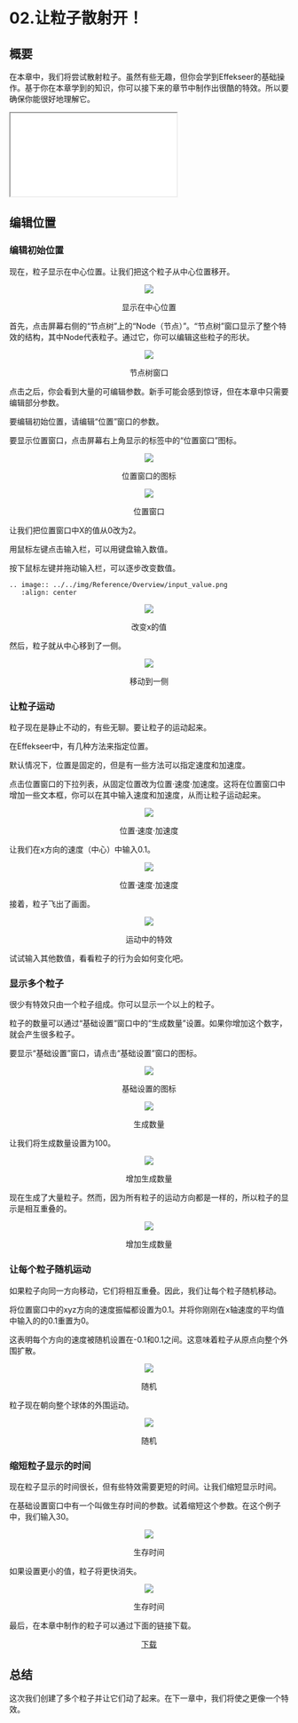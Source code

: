 ﻿# 02.让粒子散射开！

## 概要

在本章中，我们将尝试散射粒子。虽然有些无趣，但你会学到Effekseer的基础操作。基于你在本章学到的知识，你可以接下来的章节中制作出很酷的特效。所以要确保你能很好地理解它。

<iframe src='../../Sample/viewer_en.html#02_Sample/effect.efk'></iframe>

## 编辑位置
   
### 编辑初始位置

现在，粒子显示在中心位置。让我们把这个粒子从中心位置移开。

<div align="center">
<img src="../../img/Tutorial/01_square.png">
<p>显示在中心位置</p>
</div>

首先，点击屏幕右侧的“节点树”上的“Node（节点）”。“节点树”窗口显示了整个特效的结构，其中Node代表粒子。通过它，你可以编辑这些粒子的形状。

<div align="center">
<img src="../../img/Tutorial/02_nodetree.png">
<p>节点树窗口</p>
</div>

点击之后，你会看到大量的可编辑参数。新手可能会感到惊讶，但在本章中只需要编辑部分参数。

要编辑初始位置，请编辑“位置”窗口的参数。

要显示位置窗口，点击屏幕右上角显示的标签中的“位置窗口”图标。

<div align="center">
<img src="../../img/Tutorial/02_position_icon.png">
<p>位置窗口的图标</p>
</div>

<div align="center">
<img src="../../img/Tutorial/02_position_en.png">
<p>位置窗口</p>
</div>

让我们把位置窗口中X的值从0改为2。

用鼠标左键点击输入栏，可以用键盘输入数值。

按下鼠标左键并拖动输入栏，可以逐步改变数值。

```eval_rst
.. image:: ../../img/Reference/Overview/input_value.png
   :align: center
```

<div align="center">
<img src="../../img/Tutorial/02_position_input_en.png">
<p>改变x的值</p>
</div>

然后，粒子就从中心移到了一侧。

<div align="center">
<img src="../../img/Tutorial/02_position_input_view.png">
<p>移动到一侧</p>
</div>

### 让粒子运动

粒子现在是静止不动的，有些无聊。要让粒子的运动起来。

在Effekseer中，有几种方法来指定位置。

默认情况下，位置是固定的，但是有一些方法可以指定速度和加速度。

点击位置窗口的下拉列表，从固定位置改为位置·速度·加速度。这将在位置窗口中增加一些文本框，你可以在其中输入速度和加速度，从而让粒子运动起来。

<div align="center">
<img src="../../img/Tutorial/02_pva_en.png">
<p>位置·速度·加速度</p>
</div>

让我们在x方向的速度（中心）中输入0.1。

<div align="center">
<img src="../../img/Tutorial/02_pva_input_en.png">
<p>位置·速度·加速度</p>
</div>

接着，粒子飞出了画面。

<div align="center">
<img src="../../img/Tutorial/02_pva.gif">
<p>运动中的特效</p>
</div>

试试输入其他数值，看看粒子的行为会如何变化吧。

### 显示多个粒子

很少有特效只由一个粒子组成。你可以显示一个以上的粒子。

粒子的数量可以通过“基础设置”窗口中的“生成数量”设置。如果你增加这个数字，就会产生很多粒子。

要显示“基础设置”窗口，请点击“基础设置”窗口的图标。

<div align="center">
<img src="../../img/Tutorial/02_common_icon.png">
<p>基础设置的图标</p>
</div>

<div align="center">
<img src="../../img/Tutorial/02_common_en.png">
<p>生成数量</p>
</div>

让我们将生成数量设置为100。

<div align="center">
<img src="../../img/Tutorial/02_common_count_en.png">
<p>增加生成数量</p>
</div>

现在生成了大量粒子。然而，因为所有粒子的运动方向都是一样的，所以粒子的显示是相互重叠的。

<div align="center">
<img src="../../img/Tutorial/02_count.gif">
<p>增加生成数量</p>
</div>

### 让每个粒子随机运动

如果粒子向同一方向移动，它们将相互重叠。因此，我们让每个粒子随机移动。

将位置窗口中的xyz方向的速度振幅都设置为0.1。并将你刚刚在x轴速度的平均值中输入的的0.1重置为0。

这表明每个方向的速度被随机设置在-0.1和0.1之间。这意味着粒子从原点向整个外围扩散。

<div align="center">
<img src="../../img/Tutorial/02_random_input_en.png">
<p>随机</p>
</div>

粒子现在朝向整个球体的外围运动。

<div align="center">
<img src="../../img/Tutorial/02_random.gif">
<p>随机</p>
</div>

### 缩短粒子显示的时间

现在粒子显示的时间很长，但有些特效需要更短的时间。让我们缩短显示时间。

在基础设置窗口中有一个叫做生存时间的参数。试着缩短这个参数。在这个例子中，我们输入30。

<div align="center">
<img src="../../img/Tutorial/02_life_input_en.png">
<p>生存时间</p>
</div>

如果设置更小的值，粒子将更快消失。

<div align="center">
<img src="../../img/Tutorial/02_completed.gif">
<p>生存时间</p>
</div>

最后，在本章中制作的粒子可以通过下面的链接下载。

<div align="center">
<a href = "../../Sample/02_Sample.zip">下载</a>
</div>

## 总结

这次我们创建了多个粒子并让它们动了起来。在下一章中，我们将使之更像一个特效。
